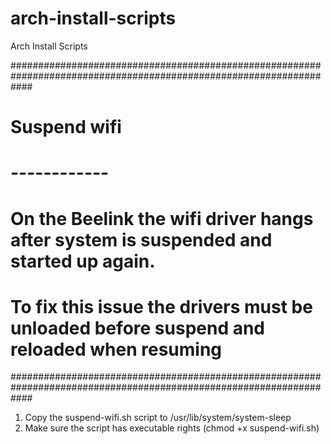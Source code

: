 # arch-install-scripts
Arch Install Scripts

####################################################################################################################
# Suspend wifi                                                                                                     #
# ------------                                                                                                     #
# On the Beelink the wifi driver hangs after system is suspended and started up again.                             #
# To fix this issue the drivers must be unloaded before suspend and reloaded when resuming                         #
####################################################################################################################
01) Copy the suspend-wifi.sh script to /usr/lib/system/system-sleep
02) Make sure the script has executable rights (chmod +x suspend-wifi.sh)
